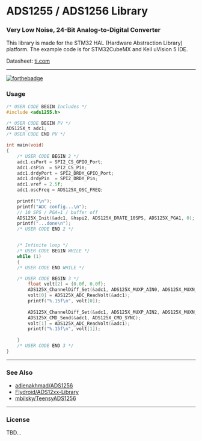 
# ADS1255 / ADS1256 Library

### Very Low Noise, 24-Bit Analog-to-Digital Converter

This library is made for the STM32 HAL (Hardware Abstraction Library) platform. The example code is for STM32CubeMX and Keil uVision 5 IDE.

Datasheet: [ti.com](https://www.ti.com/lit/ds/sbas288k/sbas288k.pdf?)

---

[![forthebadge](https://forthebadge.com/images/badges/made-with-c.svg)](https://forthebadge.com)

### Usage

```c
/* USER CODE BEGIN Includes */
#include <ads1255.h>
```
```c
/* USER CODE BEGIN PV */
ADS125X_t adc1;
/* USER CODE END PV */

int main(void)
{
    /* USER CODE BEGIN 2 */
    adc1.csPort = SPI2_CS_GPIO_Port;
    adc1.csPin  = SPI2_CS_Pin;
    adc1.drdyPort = SPI2_DRDY_GPIO_Port;
    adc1.drdyPin  = SPI2_DRDY_Pin;
    adc1.vref = 2.5f;
    adc1.oscFreq = ADS125X_OSC_FREQ;
    
    printf("\n");
    printf("ADC config...\n");
    // 10 SPS / PGA=1 / buffer off
    ADS125X_Init(&adc1, &hspi2, ADS125X_DRATE_10SPS, ADS125X_PGA1, 0);
    printf("...done\n");
    /* USER CODE END 2 */


    /* Infinite loop */
    /* USER CODE BEGIN WHILE */
    while (1)
    {
    /* USER CODE END WHILE */

    /* USER CODE BEGIN 3 */
        float volt[2] = {0.0f, 0.0f};
        ADS125X_ChannelDiff_Set(&adc1, ADS125X_MUXP_AIN0, ADS125X_MUXN_AIN1);
        volt[0] = ADS125X_ADC_ReadVolt(&adc1);
        printf("%.15f\n", volt[0]);
        
        ADS125X_ChannelDiff_Set(&adc1, ADS125X_MUXP_AIN2, ADS125X_MUXN_AIN3);
        ADS125X_CMD_Send(&adc1, ADS125X_CMD_SYNC);
        volt[1] = ADS125X_ADC_ReadVolt(&adc1);
        printf("%.15f\n", volt[1]);
        
    }
    /* USER CODE END 3 */
}

```

---

### See Also

- [adienakhmad/ADS1256](https://github.com/adienakhmad/ADS1256)
- [Flydroid/ADS12xx-Library](https://github.com/Flydroid/ADS12xx-Library)
- [mbilsky/TeensyADS1256](https://github.com/mbilsky/TeensyADS1256)

---

### License 

TBD...


